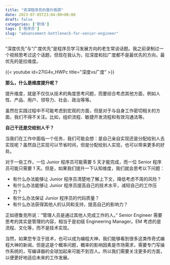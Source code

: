 ```yaml
---
title: "资深程序员的晋升瓶颈"
date: 2023-07-05T23:04:00+08:00
draft: false
categories: ['职场']
tags: ['程序员']
slug: "advancement-bottleneck-for-senior-engineer"
---
```


 “深度优先”与“广度优先”是程序员学习发展方向的老生常谈话题。我之前录制过一个视频思考过这个话题，但现在我认为，拉深度和拉广度都不是最优先的方向，最优先的是拉维度。



{{< youtube id=27lG4v_HWPc title="深度vs广度" >}}



**那么，什么是维度提升呢？**

提升维度，就是不仅仅从技术的角度思考问题，而要综合考虑其他方面，例如人性、产品、用户、领导力、社会、政治等等。

虽然在实践过程中不可能考虑到宏观的方面，但是对于与自身工作密切相关的方面，我们不得不关注。比如，组织流程、敏捷开发流程和有效沟通法等。





**自己干还是交给别人干？**

当我们在工作中面临一个任务，我们可能会想：是自己亲自实现还是分配给别人去实现呢？虽然自己实现可以节省时间，但是分配给别人实现，也可以带来更多的好处。

对于一些工作，一位 Junior 程序员可能需要 5 天才能完成，而一位 Senior 程序员可能只需要 1 天。但是，如果我们提升一下认知维度，我们就会思考以下问题：

- 有什么办法能够让 Junior 程序员清楚地了解上下文，降低考虑不周的风险？
- 有什么办法能够让 Junior 程序员提高自己的技术水平，减轻自己的工作压力？
- 有什么办法保证 Junior 程序员的代码质量？
- 有什么办法获得其他人的认同和支持，提高自己的影响力？

正如德鲁克所说：“管理人员是通过其他人完成工作的人。” Senior Engineer 需要思考的其实是管理的内容，相当于是初级 Engineering Manager。EM 考虑的是流程、文化等，而不是技术实现。



当然，如果您专注于技术，也可以成为编程大神，我们能够看到很多这类传奇式编程大神的新闻，但是这是个概率问题，概率的影响因素是市场需求，需要专门写操作系统的，写编译器的全球加起来可能不到百人。所以我们需要关注更多的方面，以便更好地适应未来的工作发展。
